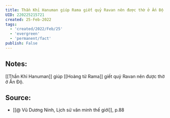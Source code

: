 ```yaml
---
title: Thần Khỉ Hanuman giúp Rama giết quỷ Ravan nên được thờ ở Ấn Độ
UID: 220225215721
created: 25-Feb-2022
tags:
  - 'created/2022/Feb/25'
  - 'evergreen'
  - 'permanent/fact'
publish: False
---
```

## Notes:
[[Thần Khỉ Hanuman]] giúp [[Hoàng tử Rama]] giết quỷ Ravan nên được thờ ở Ấn Độ.

## Source:
- [[@ Vũ Dương Ninh, Lịch sử văn minh thế giới]], p.88




